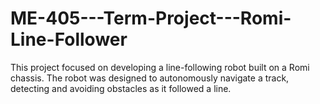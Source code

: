 # ME-405---Term-Project---Romi-Line-Follower
This project focused on developing a line-following robot built on a Romi chassis. The robot was designed to autonomously navigate a track, detecting and avoiding obstacles as it followed a line. 
